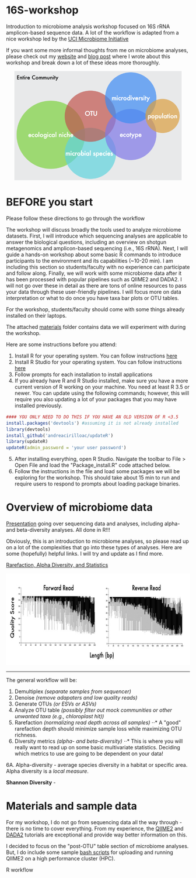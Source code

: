 # 16S-workshop
Introduction to microbiome analysis workshop focused on 16S rRNA amplicon-based sequence data. A lot of the workflow is adapted from a nice workshop led by the [UCI Microbiome Initiative](http://microbiome.uci.edu/)

If you want some more informal thoughts from me on microbiome analyses, please check out my [website](https://www.abchase.co) and [blog post](http://www.abchase.co/blog/intro-to-microbiome-analyses) where I wrote about this workshop and break down a lot of these ideas more thoroughly.

<p align="center">
  <img width="460" height="300" src="images/conceptual-schematic.png">
</p>

# BEFORE you start
Please follow these directions to go through the workflow

The workshop will discuss broadly the tools used to analyze microbiome datasets. First, I will introduce which sequencing analyses are applicable to answer the biological questions, including an overview on shotgun metagenomics and amplicon-based sequencing (i.e., 16S rRNA). Next, I will guide a hands-on workshop about some basic R commands to introduce participants to the environment and its capabilities (~10-20 min). I am including this section so students/faculty with no experience can participate and follow along. Finally, we will work with some microbiome data after it has been processed with popular pipelines such as QIIME2 and DADA2. I will not go over these in detail as there are tons of online resources to pass your data through these user-friendly pipelines. I will focus more on data interpretation or what to do once you have taxa bar plots or OTU tables.

For the workshop, students/faculty should come with some things already installed on their laptops. 

The attached [materials](https://github.com/alex-b-chase/16S-workshop/tree/master/materials) folder contains data we will experiment with during the workshop.

Here are some instructions before you attend:
1. Install R for your operating system. You can follow instructions [here](https://cran.cnr.berkeley.edu/)
2. Install R Studio for your operating system. You can follow instructions [here](https://rstudio.com/products/rstudio/download/#download)
3. Follow prompts for each installation to install applications
4. If you already have R and R Studio installed, make sure you have a more current version of R working on your machine. You need at least R 3.5 or newer. You can update using the following commands; however, this will require you also updating a lot of your packages that you may have installed previously.

```R
#### YOU ONLY NEED TO DO THIS IF YOU HAVE AN OLD VERSION OF R <3.5
install.packages('devtools') #assuming it is not already installed
library(devtools)
install_github('andreacirilloac/updateR')
library(updateR)
updateR(admin_password = 'your user password')  
```

5. After installing everything, open R Studio. Navigate the toolbar to File > Open File and load the "Package_install.R" code attached below. 
6. Follow the instructions in the file and load some packages we will be exploring for the workshop. This should take about 15 min to run and require users to respond to prompts about loading package binaries. 


# Overview of microbiome data
[Presentation](sio262-microbiome-analysis.pdf) going over sequencing data and analyses, including alpha- and beta-diversity analyses. All done in R!!!

Obviously, this is an introduction to microbiome analyses, so please read up on a lot of the complexities that go into these types of analyses. Here are some (hopefully) helpful links. I will try and update as I find more.

[Rarefaction, Alpha Diversity, and Statistics](https://www.frontiersin.org/articles/10.3389/fmicb.2019.02407/full)

<p align="center">
  <img width="706" height="252" src="images/fastq-demo.jpg">
</p>

---

The general workflow will be:
1. Demultiplex _(separate samples from sequencer)_
2. Denoise _(remove adapaters and low quality reads)_
3. Generate OTUs _(or ESVs or ASVs)_
4. Analyze OTU table _(possibly filter out mock communities or other unwanted taxa (e.g., chloroplast hit))_
5. Rarefaction _(normalizing read depth across all samples)_
⋅⋅* A "good" rarefaction depth should minimize sample loss while maximizing OTU richness.
6. Diversity metrics _(alpha- and beta-diversity)_
⋅⋅* This is where you will really want to read up on some basic multivariate statistics. Deciding which metrics to use are going to be dependent on your data!

6A. Alpha-diversity - average species diversity in a habitat or specific area. Alpha diversity is a *local measure*.

__Shannon Diversity__ - 


# Materials and sample data
For my workshop, I do not go from sequencing data all the way through - there is no time to cover everything. From my experience, the [QIIME2](https://docs.qiime2.org/2019.7/tutorials/moving-pictures/) and [DADA2](https://benjjneb.github.io/dada2/tutorial.html) tutorials are exceptional and provide way better information on this.

I decided to focus on the "post-OTU" table section of microbiome analyses. But, I do include some sample [bash scripts](sample-qiime-processing/) for uploading and running QIIME2 on a high performance cluster (HPC).


R workflow
